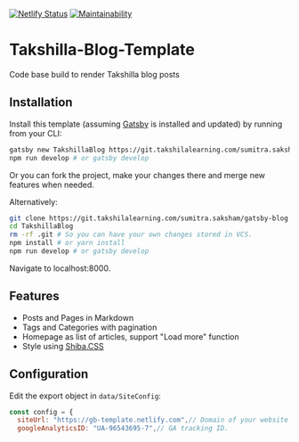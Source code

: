 [![Netlify Status](https://api.netlify.com/api/v1/badges/89b8cdfb-af7f-48d5-863f-64fbbdfe8986/deploy-status)](https://app.netlify.com/sites/gb-template/deploys) [![Maintainability](https://api.codeclimate.com/v1/badges/b23277cf6232a88f59ec/maintainability)](https://codeclimate.com/github/completejavascript/gatsby-blog-template/maintainability)

# Takshilla-Blog-Template

Code base build to render Takshilla blog posts

## Installation

Install this template (assuming [Gatsby](https://github.com/gatsbyjs/gatsby/) is installed and updated) by running from your CLI:

```bash
gatsby new TakshillaBlog https://git.takshilalearning.com/sumitra.saksham/gatsby-blog
npm run develop # or gatsby develop
```

Or you can fork the project, make your changes there and merge new features when needed.

Alternatively:

```bash
git clone https://git.takshilalearning.com/sumitra.saksham/gatsby-blog TakshillaBlog # Clone the project
cd TakshillaBlog
rm -rf .git # So you can have your own changes stored in VCS.
npm install # or yarn install
npm run develop # or gatsby develop 
```

Navigate to localhost:8000.

## Features

  * Posts and Pages in Markdown
  * Tags and Categories with pagination
  * Homepage as list of articles, support "Load more" function
  * Style using [Shiba.CSS](https://github.com/completejavascript/shiba-css)

## Configuration

Edit the export object in `data/SiteConfig`:

```js
const config = {
  siteUrl: "https://gb-template.netlify.com",// Domain of your website without pathPrefix.
  googleAnalyticsID: "UA-96543695-7",// GA tracking ID.
```